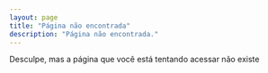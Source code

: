 ```yaml
---
layout: page
title: "Página não encontrada"
description: "Página não encontrada."
---  
```


Desculpe, mas a página que você está tentando acessar não existe
